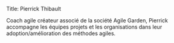 Title: Pierrick Thibault

Coach agile créateur associé de la société Agile Garden, Pierrick accompagne les équipes projets et les organisations dans leur adoption/amélioration des méthodes agiles.

